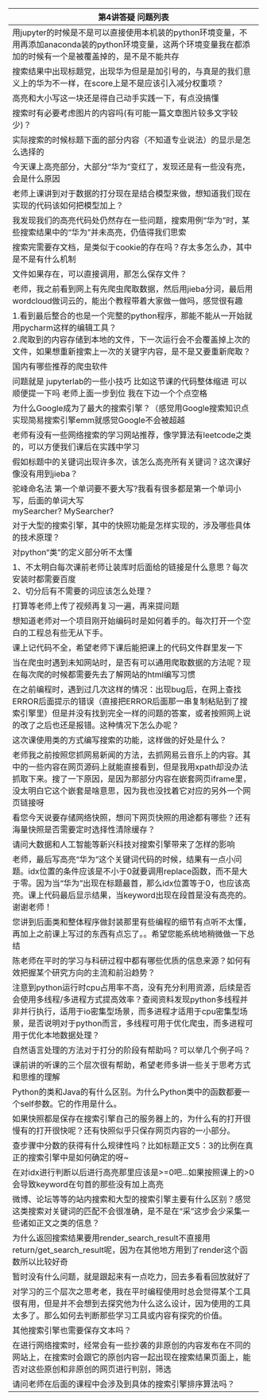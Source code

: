 | 第4讲答疑&nbsp;问题列表  |
|--------------|
|用jupyter的时候是不是可以直接使用本机装的python环境变量，不用再添加anaconda装的python环境变量，这两个环境变量我在都添加的时候有一个是被覆盖掉的，是不是不能共存|
|搜索结果中出现标题党，出现华为但是是加引号的，与真是的我们意义上的华为不一样，在score上是不是应该引入减分权重项？|
|高亮和大小写这一块还是得自己动手实践一下，有点没搞懂|
|搜索时有必要考虑图片的内容吗(有可能一篇文章图片较多文字较少)？|
|实际搜索的时候标题下面的部分内容（不知道专业说法）的显示是怎么选择的|
|今天课上高亮部分，大部分“华为”变红了，发现还是有一些没有亮，会是什么原因|
|老师上课讲到对于数据的打分现在是结合模型来做，想知道我们现在实现的代码该如何把模型加上？|
|我发现我们的高亮代码处仍然存在一些问题，搜索用例“华为”时，某些搜索结果中的“华为”并未高亮，仍值得我们思索|
|搜索完需要存文档，是类似于cookie的存在吗？存太多怎么办，其中是不是有什么机制|
|文件如果存在，可以直接调用，那怎么保存文件？|
|老师，我之前看到网上有先爬虫爬取数据，然后用jieba分词，最后用wordcloud做词云的，能出个教程带着大家做一做吗，感觉很有趣|
|1.看到最后整合的也是一个完整的python程序，那能不能从一开始就用pycharm这样的编辑工具？<br/>2.爬取到的内容存储到本地的文件，下一次运行会不会覆盖掉上次的文件，如果想重新搜索上一次的关键字内容，是不是又要重新爬取？|
|国内有哪些推荐的爬虫软件|
|问题就是 jupyterlab的一些小技巧 比如这节课的代码整体缩进 可以顺便提一下吗 老师上面一步到位 我在下边一个个点空格|
|为什么Google成为了最大的搜索引擎？（感觉用Google搜索知识点实现简易搜索引擎emm就感觉Google不会被超越|
|老师有没有一些网络搜索的学习网站推荐，像学算法有leetcode之类的，可以方便我们课后在实践中学习|
|假如标题中的关键词出现许多次，该怎么高亮所有关键词？这次课好像没有用到jieba？|
|驼峰命名法 第一个单词要不要大写?我看有很多都是第一个单词小写，后面的单词大写<br/>mySearcher? MySearcher?|
|对于大型的搜索引擎，其中的快照功能是怎样实现的，涉及哪些具体的技术原理？|
|对python“类”的定义部分听不太懂|
|1、不太明白每次课前老师让装库时后面给的链接是什么意思？每次安装时都需要百度<br/>2、切分后有不需要的词应该怎么处理？|
|打算等老师上传了视频再复习一遍，再来提问题|
|想知道老师对一个项目刚开始编码时是如何着手的。每次打开一个空白的工程总有些无从下手。|
|课上记代码不全，希望老师下课后能把课上的代码文件群里发一下|
|当在爬虫时遇到未知网站时，是否有可以通用爬取数据的方法呢？现在每次爬的时候都需要先去了解网站的html编写习惯|
|在之前编程时，遇到过几次这样的情况：出现bug后，在网上查找ERROR后面提示的错误（直接把ERROR后面那一串复制粘贴到了搜索引擎里）但是并没有找到完全一样的问题的答案，或者按照网上说的改了之后也还是报错。这种情况下怎么办呢？|
|这次课使用类的方式编写搜索的功能，这样做的好处是什么？|
|老师我之前按照您抓网易新闻的方法，去抓网易云音乐上的内容。其中的一些内容在网页源码上就能直接看到，但是我用xpath却没办法抓取下来。搜了一下原因，是因为那部分内容在嵌套网页iframe里，没太明白它这个嵌套是啥意思，因为我也没找着它对应的另外一个网页链接呀|
|看您今天说要存储网络快照，想问下网页快照的用途都有哪些？还有海量快照是否需要定时选择性清除缓存？|
|请问大数据和人工智能等新兴科技对搜索引擎带来了怎样的影响|
|老师，最后写高亮“华为”这个关键词代码的时候，结果有一点小问题。idx位置的条件应该是不小于0就要调用replace函数，而不是大于零。因为当“华为”出现在标题最首，那么idx位置等于0，也应该高亮。课上代码最后显示结果，当keyword出现在段首是没有高亮的。谢谢老师！|
|您讲到后面类和整体程序做封装那里有些编程的细节有点听不太懂，再加上之前课上写过的东西有点忘了。。希望您能系统地稍微做一下总结|
|陈老师在平时的学习与科研过程中都有哪些优质的信息来源？如何有效把握某个研究方向的主流和前沿趋势？|
|注意到python运行时cpu占用率不高，没有充分利用资源，后续是否会使用多线程/多进程方式提高效率？查阅资料发现python多线程并非并行执行，适用于io密集型场景，而多进程才适用于cpu密集型场景，是否说明对于python而言，多线程可用于优化爬虫，而多进程可用于优化本地数据处理？|
|自然语言处理的方法对于打分的阶段有帮助吗？可以举几个例子吗？|
|课前讲的听课的三个层次很有帮助，希望老师多讲一些关于思考方式和思维的理解|
|Python的类和Java的有什么区别。为什么Python类中的函数都要一个self参数。它的作用是什么。|
|如果快照都是保存在搜索引擎自己的服务器上的，为什么有的打开很慢有的打开很快呢？还有快照似乎只保存网页内容的一小部分。|
|查步骤中分数的获得有什么规律性吗？比如标题正文5：3的比例在真正的搜索引擎中是如何确定的呀~|
|在对idx进行判断以后进行高亮那里应该是>=0吧...如果按照课上的>0会导致keyword在句首的那些没有加上高亮|
|微博、论坛等等的站内搜索和大型的搜索引擎主要有什么区别？感觉这类搜索对关键词的匹配不会很准确，是不是在“采”这步会少采集一些诸如正文之类的信息？|
|为什么返回搜索结果要用render_search_result不直接用return/get_search_result呢，因为在其他地方用到了render这个函数所以比较好奇|
|暂时没有什么问题，就是跟起来有一点吃力，回去多看看回放就好了|
|对学习的三个层次之思考老，我在平时编程使用时总会觉得某个工具很有用，但是并不会想到去探究他为什么这么设计，因为使用的工具太多了。那么如何去判断那些学习工具或内容有探究的价值。|
|其他搜索引擎也需要保存文本吗？|
|在进行网络搜索时，经常会有一些抄袭的非原创的内容发布在不同的网站上，在搜索时会跟它的原创内容一起出现在搜索结果页面上，能否对这些原创和非原创的网页进行判别，筛选|
|请问老师在后面的课程中会涉及到具体的搜索引擎排序算法吗？|